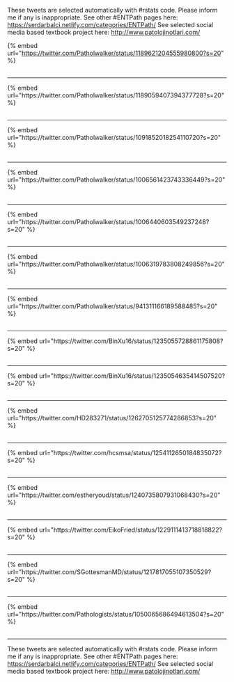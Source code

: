 

These tweets are selected automatically with #rstats code. Please inform me if any is inappropriate.
See other #ENTPath pages here: https://serdarbalci.netlify.com/categories/ENTPath/ 
See selected social media based textbook project here: http://www.patolojinotlari.com/

{% embed url="https://twitter.com/Patholwalker/status/1189621204555980800?s=20" %}<br>
<br>
<hr>
{% embed url="https://twitter.com/Patholwalker/status/1189059407394377728?s=20" %}<br>
<br>
<hr>
{% embed url="https://twitter.com/Patholwalker/status/1091852018254110720?s=20" %}<br>
<br>
<hr>
{% embed url="https://twitter.com/Patholwalker/status/1006561423743336449?s=20" %}<br>
<br>
<hr>
{% embed url="https://twitter.com/Patholwalker/status/1006440603549237248?s=20" %}<br>
<br>
<hr>
{% embed url="https://twitter.com/Patholwalker/status/1006319783808249856?s=20" %}<br>
<br>
<hr>
{% embed url="https://twitter.com/Patholwalker/status/941311166189588485?s=20" %}<br>
<br>
<hr>
{% embed url="https://twitter.com/BinXu16/status/1235055728861175808?s=20" %}<br>
<br>
<hr>
{% embed url="https://twitter.com/BinXu16/status/1235054635414507520?s=20" %}<br>
<br>
<hr>
{% embed url="https://twitter.com/HD283271/status/1262705125774286853?s=20" %}<br>
<br>
<hr>
{% embed url="https://twitter.com/hcsmsa/status/1254112650184835072?s=20" %}<br>
<br>
<hr>
{% embed url="https://twitter.com/estheryoud/status/1240735807931068430?s=20" %}<br>
<br>
<hr>
{% embed url="https://twitter.com/EikoFried/status/1229111413718818822?s=20" %}<br>
<br>
<hr>
{% embed url="https://twitter.com/SGottesmanMD/status/1217817055107350529?s=20" %}<br>
<br>
<hr>
{% embed url="https://twitter.com/Pathologists/status/1050065686494613504?s=20" %}<br>
<br>
<hr>


These tweets are selected automatically with #rstats code. Please inform me if any is inappropriate.
See other #ENTPath pages here: https://serdarbalci.netlify.com/categories/ENTPath/ 
See selected social media based textbook project here: http://www.patolojinotlari.com/
